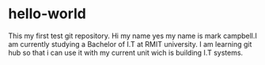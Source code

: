 # hello-world
This my first test git repository.
Hi my name yes my name is mark campbell.I am currently studying a Bachelor of I.T at RMIT university.
I am learning git hub so that i can use it with my current unit wich is building I.T systems.
